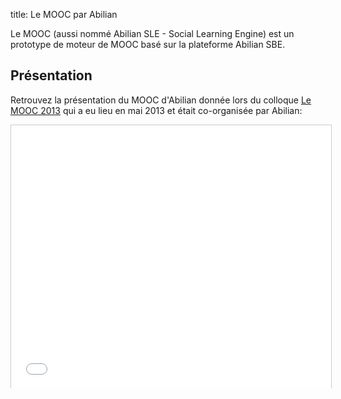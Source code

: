 title: Le MOOC par Abilian

Le MOOC (aussi nommé Abilian SLE - Social Learning Engine) est un prototype de moteur de MOOC basé sur la plateforme Abilian SBE.

## Présentation

Retrouvez la présentation du MOOC d'Abilian donnée lors du colloque [Le MOOC 2013](http://workshop.lemooc.com/fr/) qui a eu lieu en mai 2013 et était co-organisée par Abilian:

<iframe src="//www.slideshare.net/slideshow/embed_code/22247461?rel=0" width="512" height="421" frameborder="0" marginwidth="0" marginheight="0" scrolling="no" style="border:1px solid #CCC;border-width:1px 1px 0;margin-bottom:5px" allowfullscreen webkitallowfullscreen mozallowfullscreen> </iframe>

